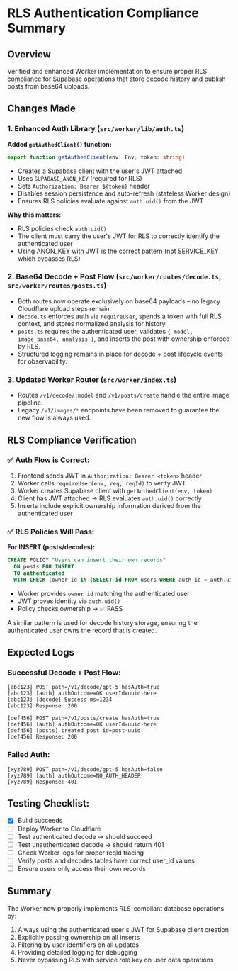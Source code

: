 # RLS Authentication Compliance Summary

## Overview
Verified and enhanced Worker implementation to ensure proper RLS compliance for Supabase operations that store decode history and publish posts from base64 uploads.

## Changes Made

### 1. Enhanced Auth Library (`src/worker/lib/auth.ts`)
**Added `getAuthedClient()` function:**
```typescript
export function getAuthedClient(env: Env, token: string)
```
- Creates a Supabase client with the user's JWT attached
- Uses `SUPABASE_ANON_KEY` (required for RLS)
- Sets `Authorization: Bearer ${token}` header
- Disables session persistence and auto-refresh (stateless Worker design)
- Ensures RLS policies evaluate against `auth.uid()` from the JWT

**Why this matters:**
- RLS policies check `auth.uid()`
- The client must carry the user's JWT for RLS to correctly identify the authenticated user
- Using ANON_KEY with JWT is the correct pattern (not SERVICE_KEY which bypasses RLS)

### 2. Base64 Decode + Post Flow (`src/worker/routes/decode.ts`, `src/worker/routes/posts.ts`)

- Both routes now operate exclusively on base64 payloads – no legacy Cloudflare upload steps remain.
- `decode.ts` enforces auth via `requireUser`, spends a token with full RLS context, and stores normalized analysis for history.
- `posts.ts` requires the authenticated user, validates `{ model, image_base64, analysis }`, and inserts the post with ownership enforced by RLS.
- Structured logging remains in place for decode + post lifecycle events for observability.

### 3. Updated Worker Router (`src/worker/index.ts`)
- Routes `/v1/decode/:model` and `/v1/posts/create` handle the entire image pipeline.
- Legacy `/v1/images/*` endpoints have been removed to guarantee the new flow is always used.

## RLS Compliance Verification

### ✅ Auth Flow is Correct:
1. Frontend sends JWT in `Authorization: Bearer <token>` header
2. Worker calls `requireUser(env, req, reqId)` to verify JWT
3. Worker creates Supabase client with `getAuthedClient(env, token)`
4. Client has JWT attached → RLS evaluates `auth.uid()` correctly
5. Inserts include explicit ownership information derived from the authenticated user

### ✅ RLS Policies Will Pass:
**For INSERT (posts/decodes):**
```sql
CREATE POLICY "Users can insert their own records"
  ON posts FOR INSERT
  TO authenticated
  WITH CHECK (owner_id IN (SELECT id FROM users WHERE auth_id = auth.uid()::text));
```
- Worker provides `owner_id` matching the authenticated user
- JWT proves identity via `auth.uid()`
- Policy checks ownership → ✅ PASS

A similar pattern is used for decode history storage, ensuring the authenticated user owns the record that is created.

## Expected Logs

### Successful Decode + Post Flow:
```
[abc123] POST path=/v1/decode/gpt-5 hasAuth=true
[abc123] [auth] authOutcome=OK userId=uuid-here
[abc123] [decode] Success ms=1234
[abc123] Response: 200

[def456] POST path=/v1/posts/create hasAuth=true
[def456] [auth] authOutcome=OK userId=uuid-here
[def456] [posts] created post id=post-uuid
[def456] Response: 200
```

### Failed Auth:
```
[xyz789] POST path=/v1/decode/gpt-5 hasAuth=false
[xyz789] [auth] authOutcome=NO_AUTH_HEADER
[xyz789] Response: 401
```

## Testing Checklist:
- [x] Build succeeds
- [ ] Deploy Worker to Cloudflare
- [ ] Test authenticated decode → should succeed
- [ ] Test unauthenticated decode → should return 401
- [ ] Check Worker logs for proper reqId tracing
- [ ] Verify posts and decodes tables have correct user_id values
- [ ] Ensure users only access their own records

## Summary
The Worker now properly implements RLS-compliant database operations by:
1. Always using the authenticated user's JWT for Supabase client creation
2. Explicitly passing ownership on all inserts
3. Filtering by user identifiers on all updates
4. Providing detailed logging for debugging
5. Never bypassing RLS with service role key on user data operations
